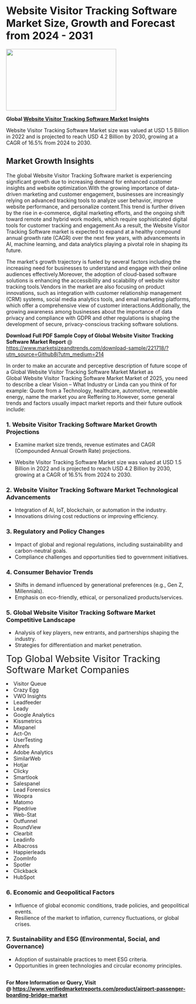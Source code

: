 <H1>Website Visitor Tracking Software Market Size, Growth and Forecast from 2024 - 2031</H1><img class="aligncenter size-medium wp-image-584254" src="https://thirdeyenews.in/wp-content/uploads/2024/09/Global-Market-Research-300x168.jpeg" alt="" width="300" height="168" /><p><strong>Global&nbsp;<a href="https://www.marketsizeandtrends.com/download-sample/221718/?utm_source=Github8j?utm_medium=214">Website Visitor Tracking Software Market</a> Insights</strong></p><p>Website Visitor Tracking Software Market size was valued at USD 1.5 Billion in 2022 and is projected to reach USD 4.2 Billion by 2030, growing at a CAGR of 16.5% from 2024 to 2030.</p><p><!DOCTYPE html> <html lang="en"> <head> <meta charset="UTF-8"> <meta name="viewport" content="width=device-width, initial-scale=1.0"> <title>Website Visitor Tracking Software Market Growth Insights</title> </head> <body> <h2>Market Growth Insights</h2> <p> The global Website Visitor Tracking Software market is experiencing significant growth due to increasing demand for enhanced customer insights and website optimization.With the growing importance of data-driven marketing and customer engagement, businesses are increasingly relying on advanced tracking tools to analyze user behavior, improve website performance, and personalize content.This trend is further driven by the rise in e-commerce, digital marketing efforts, and the ongoing shift toward remote and hybrid work models, which require sophisticated digital tools for customer tracking and engagement.As a result, the Website Visitor Tracking Software market is expected to expand at a healthy compound annual growth rate (CAGR) over the next few years, with advancements in AI, machine learning, and data analytics playing a pivotal role in shaping its future.</p> <p> The market's growth trajectory is fueled by several factors including the increasing need for businesses to understand and engage with their online audiences effectively.Moreover, the adoption of cloud-based software solutions is enhancing the accessibility and scalability of website visitor tracking tools.Vendors in the market are also focusing on product innovations, such as integration with customer relationship management (CRM) systems, social media analytics tools, and email marketing platforms, which offer a comprehensive view of customer interactions.Additionally, the growing awareness among businesses about the importance of data privacy and compliance with GDPR and other regulations is shaping the development of secure, privacy-conscious tracking software solutions.</p> <p><span class=""><strong>Download Full PDF Sample Copy of Global Website Visitor Tracking Software Market Report</strong> @ <a href="https://www.marketsizeandtrends.com/download-sample/221718/?utm_source=Github8j?utm_medium=214" target="_blank">https://www.marketsizeandtrends.com/download-sample/221718/?utm_source=Github8j?utm_medium=214</a></span></p><p>In order to make an accurate and perceptive description of future scope of a Global&nbsp;Website Visitor Tracking Software Market Market as Global&nbsp;Website Visitor Tracking Software Market Market of 2025, you need to describe a clear Vision &ndash; What Industry or Linda can you think of for example: Quote from a Technology, healthcare, automotive, renewable energy, name the market you are Reffering to.However, some general trends and factors usually impact market reports and their future outlook include:</p><h3>1.&nbsp;<strong>Website Visitor Tracking Software Market Growth Projections</strong></h3><ul><li>Examine market size trends, revenue estimates and CAGR (Compounded Annual Growth Rate) projections.</li><li><p>Website Visitor Tracking Software Market size was valued at USD 1.5 Billion in 2022 and is projected to reach USD 4.2 Billion by 2030, growing at a CAGR of 16.5% from 2024 to 2030.</p></li></ul><h3>2.&nbsp;<strong>Website Visitor Tracking Software Market Technological Advancements</strong></h3><ul><li>Integration of AI, IoT, blockchain, or automation in the industry.</li><li>Innovations driving cost reductions or improving efficiency.</li></ul><h3>3.&nbsp;<strong>Regulatory and Policy Changes</strong></h3><ul><li>Impact of global and regional regulations, including sustainability and carbon-neutral goals.</li><li>Compliance challenges and opportunities tied to government initiatives.</li></ul><h3>4.&nbsp;<strong>Consumer Behavior Trends</strong></h3><ul><li>Shifts in demand influenced by generational preferences (e.g., Gen Z, Millennials).</li><li>Emphasis on eco-friendly, ethical, or personalized products/services.</li></ul><h3>5.&nbsp;<strong>Global Website Visitor Tracking Software Market Competitive Landscape</strong></h3><ul><li>Analysis of key players, new entrants, and partnerships shaping the industry.</li><li>Strategies for differentiation and market penetration.</li></ul><p data-pm-slice="1 1 []"><span style="color: inherit; font-family: inherit; font-size: 25px;">Top Global Website Visitor Tracking Software Market Companies</span></p><div class="" data-test-id=""><p><li>Visitor Queue</li><li> Crazy Egg</li><li> VWO Insights</li><li> Leadfeeder</li><li> Leady</li><li> Google Analytics</li><li> Kissmetrics</li><li> Mixpanel</li><li> Act-On</li><li> UserTesting</li><li> Ahrefs</li><li> Adobe Analytics</li><li> SimilarWeb</li><li> Hotjar</li><li> Clicky</li><li> Smartlook</li><li> Salespanel</li><li> Lead Forensics</li><li> Woopra</li><li> Matomo</li><li> Pipedrive</li><li> Web-Stat</li><li> Outfunnel</li><li> RoundView</li><li> Clearbit</li><li> Leadinfo</li><li> Albacross</li><li> Happierleads</li><li> ZoomInfo</li><li> Spotler</li><li> Clickback</li><li> HubSpot</li></p></div><h3>6.&nbsp;<strong>Economic and Geopolitical Factors</strong></h3><ul><li>Influence of global economic conditions, trade policies, and geopolitical events.</li><li>Resilience of the market to inflation, currency fluctuations, or global crises.</li></ul><h3>7.&nbsp;<strong>Sustainability and ESG (Environmental, Social, and Governance)</strong></h3><ul><li>Adoption of sustainable practices to meet ESG criteria.</li><li>Opportunities in green technologies and circular economy principles.</li></ul><h2><strong style="font-size: 14px;">For More Information or Query, Visit @&nbsp;</strong><a style="background-color: #ffffff; font-size: 14px;" href="https://www.marketsizeandtrends.com/report/website-visitor-tracking-software-market/" target="_blank">https://www.verifiedmarketreports.com/product/airport-passenger-boarding-bridge-market</a></h2>